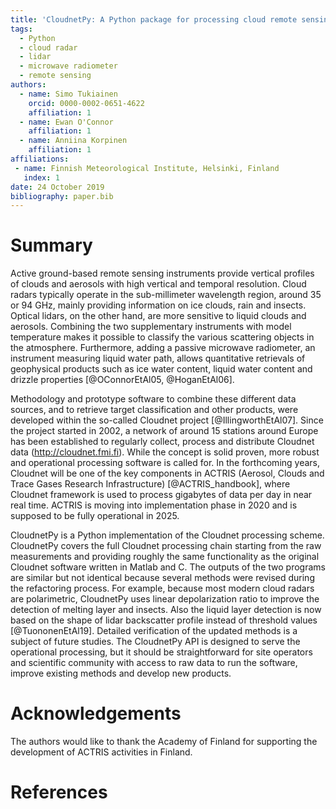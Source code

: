```yaml
---
title: 'CloudnetPy: A Python package for processing cloud remote sensing data'
tags:
  - Python
  - cloud radar
  - lidar
  - microwave radiometer
  - remote sensing
authors:
  - name: Simo Tukiainen
    orcid: 0000-0002-0651-4622
    affiliation: 1
  - name: Ewan O'Connor
    affiliation: 1
  - name: Anniina Korpinen
    affiliation: 1
affiliations:
 - name: Finnish Meteorological Institute, Helsinki, Finland
   index: 1
date: 24 October 2019
bibliography: paper.bib
---
```


# Summary

Active ground-based remote sensing instruments provide vertical profiles of 
clouds and aerosols with high vertical and temporal resolution. Cloud radars 
typically operate in the sub-millimeter wavelength region, around 35 or 94 GHz, 
mainly providing information on ice clouds, rain and insects. Optical lidars,
on the other hand, are more sensitive to liquid clouds and aerosols. 
Combining the two supplementary instruments with model temperature makes 
it possible to classify the various scattering objects in the atmosphere.
Furthermore, adding a passive microwave radiometer, an instrument measuring 
liquid water path, allows quantitative retrievals of geophysical 
products such as ice water content, liquid water content 
and drizzle properties [@OConnorEtAl05, @HoganEtAl06].

Methodology and prototype software to combine these different data sources, 
and to retrieve target classification and other products, were developed within 
the so-called Cloudnet project [@IllingworthEtAl07]. Since the project started 
in 2002, a network of around 15 stations around Europe has been established 
to regularly collect, process and distribute Cloudnet data (http://cloudnet.fmi.fi). 
While the concept is solid proven, more robust and operational processing 
software is called for. In the forthcoming years, Cloudnet will be one of 
the key components in ACTRIS (Aerosol, Clouds and Trace Gases Research 
Infrastructure) [@ACTRIS_handbook], where Cloudnet framework 
is used to process gigabytes of data per day in near real time. 
ACTRIS is moving into implementation phase in 2020 and is supposed 
to be fully operational in 2025.

CloudnetPy is a Python implementation of the Cloudnet processing scheme. 
CloudnetPy covers the full Cloudnet processing chain starting from the raw 
measurements and providing roughly the same functionality as the original 
Cloudnet software written in Matlab and C. The outputs of the two programs 
are similar but not identical because several methods were revised 
during the refactoring process. For example, because most modern cloud 
radars are polarimetric, CloudnetPy uses linear depolarization ratio 
to improve the detection of melting layer and insects. Also the 
liquid layer detection is now based on the shape of lidar backscatter 
profile instead of threshold values [@TuononenEtAl19]. Detailed
verification of the updated methods is a subject of future studies.
The CloudnetPy API is designed to serve the operational processing, but 
it should be straightforward for site operators and scientific community
with access to raw data to run the software, improve existing 
methods and develop new products.


# Acknowledgements

The authors would like to thank the Academy of Finland for supporting
the development of ACTRIS activities in Finland.

# References